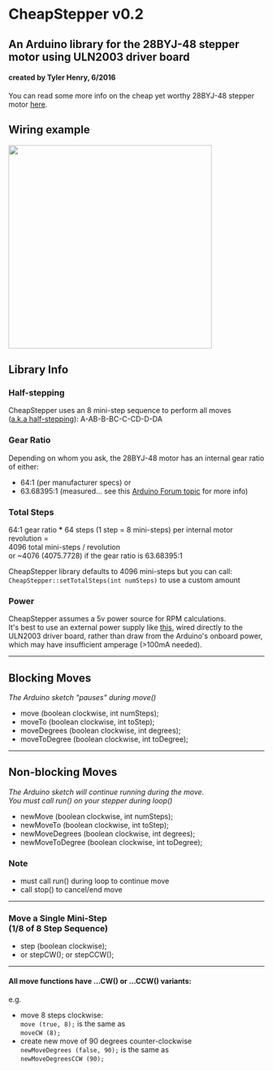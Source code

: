 # CheapStepper v0.2 #
## An Arduino library for the 28BYJ-48 stepper motor  using ULN2003 driver board ##

#### created by Tyler Henry, 6/2016 ####


You can read some more info on the cheap yet worthy 28BYJ-48 stepper motor [here](https://arduinoinfo.mywikis.net/wiki/SmallSteppers).

## Wiring example

<img src="https://github.com/tyhenry/CheapStepper/blob/master/extras/connections.png?raw=true" width="400">

## Library Info

### Half-stepping
CheapStepper uses an 8 mini-step sequence to perform all moves  
([a.k.a half-stepping](https://www.youtube.com/watch?v=B86nqDRskVU&feature=youtu.be&t=11m0s)): A-AB-B-BC-C-CD-D-DA

### Gear Ratio
Depending on whom you ask, the 28BYJ-48 motor has an internal gear ratio of either:  

- 64:1 (per manufacturer specs)  or  
- 63.68395:1 (measured... see this [Arduino Forum topic](http://forum.arduino.cc/index.php?topic=71964.15) for more info)

### Total Steps

64:1 gear ratio **\*** 64 steps (1 step = 8 mini-steps) per internal motor revolution =  
4096 total mini-steps / revolution  
or ~4076 (4075.7728) if the gear ratio is 63.68395:1  
  
CheapStepper library defaults to 4096 mini-steps but you can call:  
`CheapStepper::setTotalSteps(int numSteps)` to use a custom amount


### Power
CheapStepper assumes a 5v power source for RPM calculations.  
It's best to use an external power supply like [this](https://www.adafruit.com/products/276), wired directly to the ULN2003 driver board, rather than draw from the Arduino's onboard power, which may have insufficient amperage (>100mA needed).

----
## Blocking Moves
_The Arduino sketch "pauses" during move()_

- move (boolean clockwise, int numSteps);
- moveTo (boolean clockwise, int toStep);
- moveDegrees (boolean clockwise, int degrees);
- moveToDegree (boolean clockwise, int toDegree);

----
## Non-blocking Moves 
_The Arduino sketch will continue running during the move.  
You must call run() on your stepper during loop()_  

- newMove (boolean clockwise, int numSteps);
- newMoveTo (boolean clockwise, int toStep);
- newMoveDegrees (boolean clockwise, int degrees);  
- newMoveToDegree (boolean clockwise, int toDegree);  

### Note
* must call run() during loop to continue move
* call stop() to cancel/end move

----
### Move a Single Mini-Step<br/>(1/8 of 8 Step Sequence)

- step (boolean clockwise);
- or stepCW(); or stepCCW();

----
#### All move functions have ...CW() or ...CCW() variants:  
e.g.  
 
- move 8 steps clockwise:  
  `move (true, 8);`  is the same as   
  `moveCW (8);` 
- create new move of 90 degrees counter-clockwise  
  `newMoveDegrees (false, 90);`  is the same as  
  `newMoveDegreesCCW (90);`
